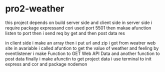 # pro2-weather
this project depends on build server side and client side
in server side i require package expressand cori used port 5501 then makae afunction listen to port 
then i send req by get and then post data res

in client side i make an array then i put url and zip i got from weatrer web site in avariable
i called afuntion to get the value of weather and feeling by eventlistener
i make Function to GET Web API Data and another function to post data
finally i make afunctin to get project data
i use terminal to init express and cor and package nodemon 
